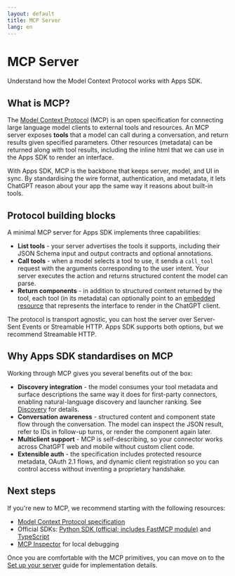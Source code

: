 ```yaml
---
layout: default
title: MCP Server
lang: en
---
```


# MCP Server

Understand how the Model Context Protocol works with Apps SDK.

## What is MCP?

The [Model Context Protocol](https://modelcontextprotocol.io/) (MCP) is an open specification for connecting large language model clients to external tools and resources. An MCP server exposes **tools** that a model can call during a conversation, and return results given specified parameters.
Other resources (metadata) can be returned along with tool results, including the inline html that we can use in the Apps SDK to render an interface.

With Apps SDK, MCP is the backbone that keeps server, model, and UI in sync. By standardising the wire format, authentication, and metadata, it lets ChatGPT reason about your app the same way it reasons about built-in tools.

## Protocol building blocks

A minimal MCP server for Apps SDK implements three capabilities:

- **List tools** - your server advertises the tools it supports, including their JSON Schema input and output contracts and optional annotations.
- **Call tools** - when a model selects a tool to use, it sends a `call_tool` request with the arguments corresponding to the user intent. Your server executes the action and returns structured content the model can parse.
- **Return components** - in addition to structured content returned by the tool, each tool (in its metadata) can optionally point to an [embedded resource](https://modelcontextprotocol.io/specification/2025-06-18/server/tools#embedded-resources) that represents the interface to render in the ChatGPT client.

The protocol is transport agnostic, you can host the server over Server-Sent Events or Streamable HTTP. Apps SDK supports both options, but we recommend Streamable HTTP.

## Why Apps SDK standardises on MCP

Working through MCP gives you several benefits out of the box:

- **Discovery integration** - the model consumes your tool metadata and surface descriptions the same way it does for first-party connectors, enabling natural-language discovery and launcher ranking. See [Discovery](user-interaction.md#discovery) for details.
- **Conversation awareness** - structured content and component state flow through the conversation. The model can inspect the JSON result, refer to IDs in follow-up turns, or render the component again later.
- **Multiclient support** - MCP is self-describing, so your connector works across ChatGPT web and mobile without custom client code.
- **Extensible auth** - the specification includes protected resource metadata, OAuth 2.1 flows, and dynamic client registration so you can control access without inventing a proprietary handshake.

## Next steps

If you're new to MCP, we recommend starting with the following resources:

- [Model Context Protocol specification](https://modelcontextprotocol.io/specification)
- Official SDKs: [Python SDK (official; includes FastMCP module)](https://github.com/modelcontextprotocol/python-sdk) and [TypeScript](https://github.com/modelcontextprotocol/typescript-sdk)
- [MCP Inspector](https://modelcontextprotocol.io/docs/tools/inspector) for local debugging

Once you are comfortable with the MCP primitives, you can move on to the [Set up your server](../build/mcp-server.md) guide for implementation details.
